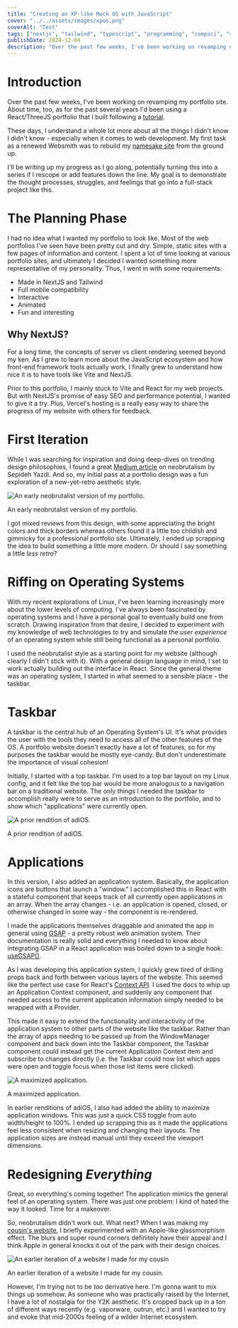 ```yaml
---
title: "Creating an XP-like Mock OS with JavaScript"
cover: "../../assets/images/xpos.png"  
coverAlt: "Test"
tags: ["nextjs", "tailwind", "typescript", "programming", "compsci", "vector"]
publishDate: 2024-12-04
description: "Over the past few weeks, I've been working on revamping my portfolio site."
---
```


# Introduction
Over the past few weeks, I've been working on revamping my portfolio site. About time, too, as for the past several years I'd been using a React/ThreeJS portfolio that I built following a [tutorial](https://www.youtube.com/watch?v=0fYi8SGA20k).

These days, I understand a whole lot more about all the things I didn't know I didn't know - especially when it comes to web development. My first task as a renewed Websmith was to rebuild my [namesake site](https://www.adithyajith.com/) from the ground up.

I'll be writing up my progress as I go along, potentially turning this into a series if I rescope or add features down the line. My goal is to demonstrate the thought processes, struggles, and feelings that go into a full-stack project like this.

# The Planning Phase
I had no idea what I wanted my portfolio to look like. Most of the web portfolios I've seen have been pretty cut and dry. Simple, static sites with a few pages of information and content. I spent a lot of time looking at various portfolio sites, and ultimately I decided I wanted something more representative of my personality. Thus, I went in with some requirements:
- Made in NextJS and Tailwind
- Full mobile compatibility
- Interactive
- Animated
- Fun and interesting

## Why NextJS?
For a long time, the concepts of server vs client rendering seemed beyond my ken. As I grew to learn more about the JavaScript ecosystem and how front-end framework tools actually work, I finally grew to understand how nice it is to have tools like Vite and NextJS.

Prior to this portfolio, I mainly stuck to Vite and React for my web projects. But with NextJS's promise of easy SEO and performance potential, I wanted to give it a try. Plus, Vercel's hosting is a really easy way to share the progress of my website with others for feedback.

# First Iteration
While I was searching for inspiration and doing deep-dives on trending design philosophies, I found a great [Medium article](https://medium.com/@sepidy/how-can-i-design-in-the-neo-brutalism-style-d85c458042de) on neobrutalism by Sepideh Yazdi. And so, my initial pass at a portfolio design was a fun exploration of a new-yet-retro aesthetic style.

<div class = "image">

  ![An early neobrutalist version of my portfolio.](./Neobrutalism.png)

  <div class="caption">
    An early neobrutalist version of my portfolio.
  </div>

</div>

I got mixed reviews from this design, with some appreciating the bright colors and thick borders whereas others found it a little too childish and gimmicky for a professional portfolio site. Ultimately, I ended up scrapping the idea to build something a little more modern. Or should I say something a little _less retro_?

# Riffing on Operating Systems
With my recent explorations of Linux, I've been learning increasingly more about the lower levels of computing. I've always been fascinated by operating systems and I have a personal goal to eventually build one from scratch. Drawing inspiration from that desire, I decided to experiment with my knowledge of web technologies to try and simulate the _user experience_ of an operating system while still being functional as a personal portfolio.

I used the neobrutalist style as a starting point for my website (although clearly I didn't stick with it). With a general design language in mind, I set to work actually building out the interface in React. Since the general theme was an operating system, I started in what seemed to a sensible place - the taskbar.

# Taskbar

A taskbar is the central hub of an Operating System's UI. It's what provides the user with the tools they need to access all of the other features of the OS. A portfolio website doesn't exactly have a lot of features, so for my purposes the taskbar would be mostly eye-candy. But don't underestimate the importance of visual cohesion!

Initially, I started with a top taskbar. I'm used to a top bar layout on my Linux config, and it felt like the top bar would be more analogous to a navigation bar on a traditional website. The only things I needed the taskbar to accomplish really were to serve as an introduction to the portfolio, and to show which "applications" were currently open.

<div class = "image">

  ![A prior rendition of adiOS.](./Neobrutalism_2.png)

  <div class="caption">
    A prior rendition of adiOS.
  </div>

</div>

# Applications

In this version, I also added an application system. Basically, the application icons are buttons that launch a "window." I accomplished this in React with a stateful component that keeps track of all currently open applications in an array. When the array changes - i.e. an application is opened, closed, or otherwise changed in some way - the component is re-rendered.

I made the applications themselves draggable and animated the app in general using [GSAP](https://gsap.com/) - a pretty robust web animation system. Their documentation is really solid and everything I needed to know about integrating GSAP in a React application was boiled down to a single hook: [useGSAP()](https://gsap.com/resources/React/). 

As I was developing this application system, I quickly grew tired of drilling props back and forth between various layers of the website. This seemed like the perfect use case for React's [Context API](https://react.dev/learn/passing-data-deeply-with-context). I used the docs to whip up an Application Context component, and suddenly any component that needed access to the current application information simply needed to be wrapped with a Provider.

This made it easy to extend the functionality and interactivity of the application system to other parts of the website like the taskbar. Rather than the array of apps needing to be passed up from the WindowManager component and back down into the Taskbar component, the Taskbar component could instead get the current Application Context item and subscribe to changes directly (i.e. the Taskbar could now list which apps were open and toggle focus when those list items were clicked).

<div class = "image">

  ![A maximized application.](./Maximized.png)

  <div class="caption">
    A maximized application.
  </div>

</div>

In earlier renditions of adiOS, I also had added the ability to maximize application windows. This was just a quick CSS toggle from auto width/height to 100%. I ended up scrapping this as it made the applications feel less consistent when resizing and changing their layouts. The application sizes are instead manual until they exceed the viewport dimensions.

# Redesigning _Everything_

Great, so everything's coming together! The application mimics the general feel of an operating system. There was just one problem: I kind of hated the way it looked. Time for a makeover.

So, neobrutalism didn't work out. What next? When I was making my [cousin's website](https://malavika.org/), I briefly experimented with an Apple-like glassmorphism effect. The blurs and super round corners definitely have their appeal and I think Apple in general knocks it out of the park with their design choices.

<div class = "image">

  ![An earlier iteration of a website I made for my cousin](./Glassmorphism.png)

  <div class="caption">
    An earlier iteration of a website I made for my cousin.
  </div>

</div>

However, I'm trying not to be _too_ derivative here. I'm gonna want to mix things up somehow. As someone who was practically raised by the Internet, I have a lot of nostalgia for the Y2K aesthetic. It's cropped back up in a ton of different ways recently (e.g. vaporware, outrun, etc.) and I wanted to try and evoke that mid-2000s feeling of a wilder Internet ecosystem.

